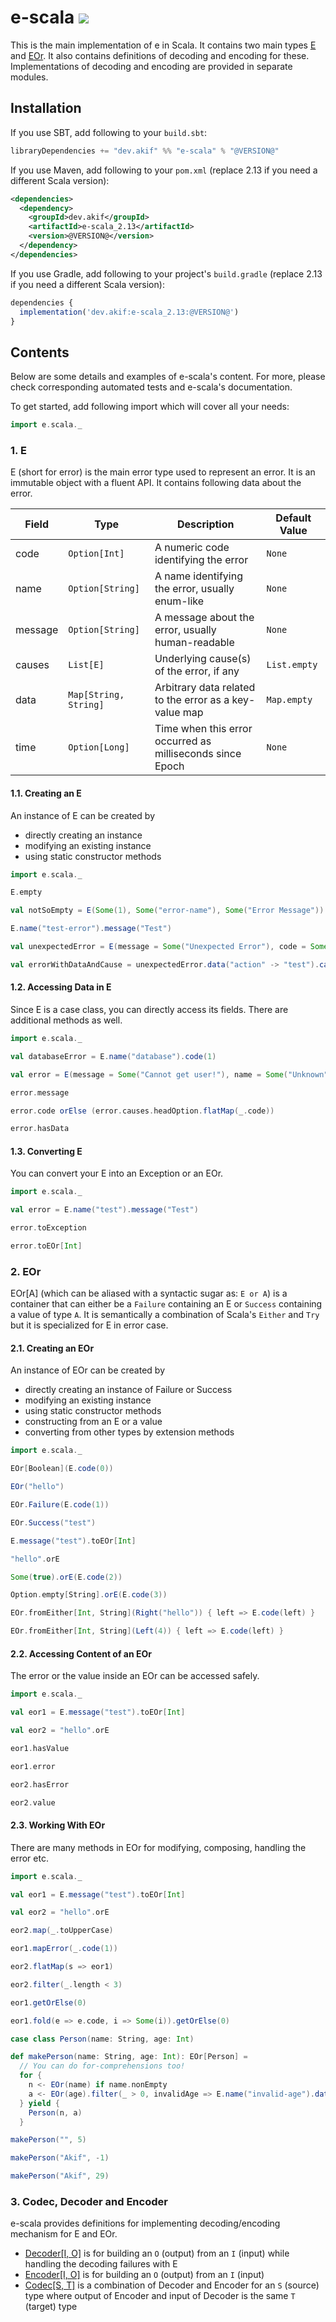 [//]: # "This file is generated by [mdoc](https://scalameta.org/mdoc). Do not edit it directly as it will be overwritten. Instead edit corresponding file in docs folder."

# e-scala [![](https://img.shields.io/badge/docs-@VERSION@-brightgreen.svg?style=for-the-badge&logo=scala&color=dc322f&labelColor=333333)](https://javadoc.io/doc/dev.akif/e-scala)

This is the main implementation of e in Scala. It contains two main types [E](src/main/scala/e/scala/E.scala) and [EOr](src/main/scala/e/scala/EOr.scala). It also contains definitions of decoding and encoding for these. Implementations of decoding and encoding are provided in separate modules.

## Installation

If you use SBT, add following to your `build.sbt`:

```scala
libraryDependencies += "dev.akif" %% "e-scala" % "@VERSION@"
```
If you use Maven, add following to your `pom.xml` (replace 2.13 if you need a different Scala version):

```xml
<dependencies>
  <dependency>
    <groupId>dev.akif</groupId>
    <artifactId>e-scala_2.13</artifactId>
    <version>@VERSION@</version>
  </dependency>
</dependencies>
```
If you use Gradle, add following to your project's `build.gradle` (replace 2.13 if you need a different Scala version):

```javascript
dependencies {
  implementation('dev.akif:e-scala_2.13:@VERSION@')
}
```

## Contents

Below are some details and examples of e-scala's content. For more, please check corresponding automated tests and e-scala's documentation.

To get started, add following import which will cover all your needs:

```scala
import e.scala._
```

### 1. E

E (short for error) is the main error type used to represent an error. It is an immutable object with a fluent API. It contains following data about the error.

| Field   | Type                  | Description                                               | Default Value |
| ------- | --------------------- | --------------------------------------------------------- | ------------- |
| code    | `Option[Int]`         | A numeric code identifying the error                      | `None`        |
| name    | `Option[String]`      | A name identifying the error, usually enum-like           | `None`        |
| message | `Option[String]`      | A message about the error, usually human-readable         | `None`        |
| causes  | `List[E]`             | Underlying cause(s) of the error, if any                  | `List.empty`  |
| data    | `Map[String, String]` | Arbitrary data related to the error as a key-value map    | `Map.empty`   |
| time    | `Option[Long]`        | Time when this error occurred as milliseconds since Epoch | `None`        |

#### 1.1. Creating an E

An instance of E can be created by

* directly creating an instance
* modifying an existing instance
* using static constructor methods

```scala mdoc:reset:to-string
import e.scala._

E.empty

val notSoEmpty = E(Some(1), Some("error-name"), Some("Error Message"))

E.name("test-error").message("Test")

val unexpectedError = E(message = Some("Unexpected Error"), code = Some(-1)).now

val errorWithDataAndCause = unexpectedError.data("action" -> "test").cause(notSoEmpty)
```

#### 1.2. Accessing Data in E

Since E is a case class, you can directly access its fields. There are additional methods as well.

```scala mdoc:reset:to-string
import e.scala._

val databaseError = E.name("database").code(1)

val error = E(message = Some("Cannot get user!"), name = Some("Unknown")).cause(databaseError)

error.message

error.code orElse (error.causes.headOption.flatMap(_.code))

error.hasData
```

#### 1.3. Converting E

You can convert your E into an Exception or an EOr.

```scala mdoc:reset:to-string
import e.scala._

val error = E.name("test").message("Test")

error.toException

error.toEOr[Int]
```

### 2. EOr

EOr[A] (which can be aliased with a syntactic sugar as: `E or A`) is a container that can either be a `Failure` containing an E or `Success` containing a value of type `A`. It is semantically a combination of Scala's `Either` and `Try` but it is specialized for E in error case.

#### 2.1. Creating an EOr

An instance of EOr can be created by

* directly creating an instance of Failure or Success
* modifying an existing instance
* using static constructor methods
* constructing from an E or a value
* converting from other types by extension methods

```scala mdoc:reset:to-string
import e.scala._

EOr[Boolean](E.code(0))

EOr("hello")

EOr.Failure(E.code(1))

EOr.Success("test")

E.message("test").toEOr[Int]

"hello".orE

Some(true).orE(E.code(2))

Option.empty[String].orE(E.code(3))

EOr.fromEither[Int, String](Right("hello")) { left => E.code(left) }

EOr.fromEither[Int, String](Left(4)) { left => E.code(left) }
```

#### 2.2. Accessing Content of an EOr

The error or the value inside an EOr can be accessed safely.

```scala mdoc:reset:to-string
import e.scala._

val eor1 = E.message("test").toEOr[Int]

val eor2 = "hello".orE

eor1.hasValue

eor1.error

eor2.hasError

eor2.value
```

#### 2.3. Working With EOr

There are many methods in EOr for modifying, composing, handling the error etc.

```scala mdoc:reset:to-string
import e.scala._

val eor1 = E.message("test").toEOr[Int]

val eor2 = "hello".orE

eor2.map(_.toUpperCase)

eor1.mapError(_.code(1))

eor2.flatMap(s => eor1)

eor2.filter(_.length < 3)

eor1.getOrElse(0)

eor1.fold(e => e.code, i => Some(i)).getOrElse(0)

case class Person(name: String, age: Int)

def makePerson(name: String, age: Int): EOr[Person] =
  // You can do for-comprehensions too!
  for {
    n <- EOr(name) if name.nonEmpty
    a <- EOr(age).filter(_ > 0, invalidAge => E.name("invalid-age").data("value" -> invalidAge)) // custom error for filtering
  } yield {
    Person(n, a)
  }

makePerson("", 5)

makePerson("Akif", -1)

makePerson("Akif", 29)
```

### 3. Codec, Decoder and Encoder

e-scala provides definitions for implementing decoding/encoding mechanism for E and EOr.

* [Decoder[I, O]](src/main/scala/e/scala/codec/Decoder.scala) is for building an `O` (output) from an `I` (input) while handling the decoding failures with E
* [Encoder[I, O]](src/main/scala/e/scala/codec/Encoder.scala) is for building an `O` (output) from an `I` (input)
* [Codec[S, T]](src/main/scala/e/scala/codec/Codec.scala) is a combination of Decoder and Encoder for an `S` (source) type where output of Encoder and input of Decoder is the same `T` (target) type
